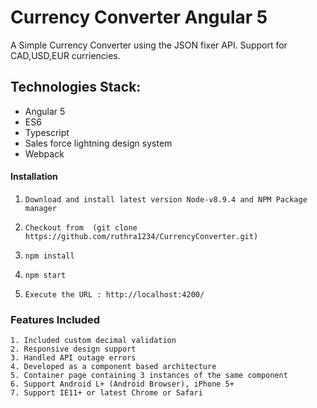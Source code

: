 # Currency Converter Angular 5

A Simple Currency Converter using the JSON fixer API. Support for CAD,USD,EUR curriencies. 

## Technologies Stack:

- Angular 5
- ES6
- Typescript
- Sales force lightning design system
- Webpack


#### Installation

1. `Download and install latest version Node-v8.9.4 and NPM Package manager`

2. `Checkout from  (git clone https://github.com/ruthra1234/CurrencyConverter.git)`

3. `npm install`

4. `npm start`

5. `Execute the URL : http://localhost:4200/`


### Features Included

```
1. Included custom decimal validation
2. Responsive design support
3. Handled API outage errors
4. Developed as a component based architecture
5. Container page containing 3 instances of the same component
6. Support Android L+ (Android Browser), iPhone 5+
7. Support IE11+ or latest Chrome or Safari

```

